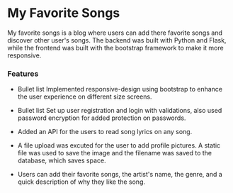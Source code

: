 # My Favorite Songs #

My favorite songs is a blog where users can add there favorite songs and discover other   user's songs. The backend was built with Python and Flask, while the frontend was built with the bootstrap framework to make it more responsive.

### Features ###

* Bullet list Implemented responsive-design using bootstrap to enhance the user experience on different size screens.

* Bullet list Set up user registration and login with validations, also used password encryption for added protection on passwords.

* Added an API for the users to read song lyrics on any song.

* A file upload was excuted for the user to add profile pictures. A static file was used to save the image and the filename was saved to the database, which saves space.

* Users can add their favorite songs, the artist's name, the genre, and a quick description of why they like the song.





